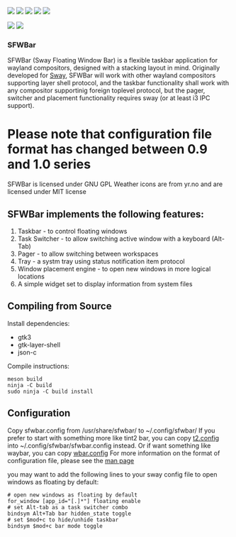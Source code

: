 ![](https://github.com/LBCrion/sfwbar/blob/main/.github/sfwbar-oneline.png)
![](https://github.com/LBCrion/sfwbar/blob/main/.github/sfwbar.png)
![](https://github.com/LBCrion/sfwbar/blob/main/.github/sfwbar-preview.png)
![](https://github.com/LBCrion/sfwbar/blob/main/.github/sfwbar-switch.png)
![](https://github.com/LBCrion/sfwbar/blob/main/.github/sfwbar-tray.png)

![](https://scan.coverity.com/projects/22494/badge.svg)
![](https://api.travis-ci.com/LBCrion/sfwbar.svg)

### SFWBar

SFWBar (Sway Floating Window Bar) is a flexible taskbar application for
wayland compositors, designed with a stacking layout in mind. 
Originally developed for [Sway](https://github.com/swaywm/sway), SFWBar
will work with other wayland compositors supporting layer shell protocol,
and the taskbar functionality shall work with any compositor supportinig
foreign toplevel protocol, but the pager, switcher and placement 
functionality requires sway (or at least i3 IPC support).

# Please note that configuration file format has changed between 0.9 and 1.0 series 

SFWBar is licensed under GNU GPL
Weather icons are from yr.no and are licensed under MIT license 

## SFWBar implements the following features:
1. Taskbar - to control floating windows
1. Task Switcher - to allow switching active window with a keyboard (Alt-Tab)
1. Pager - to allow switching between workspaces
1. Tray - a systm tray using status notification item protocol
1. Window placement engine - to open new windows in more logical locations
1. A simple widget set to display information from system files

## Compiling from Source

Install dependencies:
* gtk3
* gtk-layer-shell
* json-c

Compile instructions:
```no-highlight
meson build
ninja -C build
sudo ninja -C build install
```

## Configuration
Copy sfwbar.config from /usr/share/sfwbar/ to ~/.config/sfwbar/
If you prefer to start with something more like tint2 bar, you can
copy [t2.config](config/t2.config) into ~/.config/sfwbar/sfwbar.config
instead. Or if want something like waybar, you can copy
[wbar.config](config/wbar.config)
For more information on the format of configuration file, please see the
[man page](doc/sfwbar.rst)

you may want to add the following lines to your sway config file to open windows
as floating by default:

```no-highlight
# open new windows as floating by default
for_window [app_id="[.]*"] floating enable
# set Alt-tab as a task switcher combo
bindsym Alt+Tab bar hidden_state toggle 
# set $mod+c to hide/unhide taskbar 
bindsym $mod+c bar mode toggle
```

